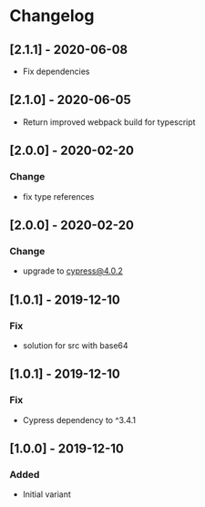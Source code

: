 # Changelog

## [2.1.1] - 2020-06-08

-   Fix dependencies

## [2.1.0] - 2020-06-05

-   Return improved webpack build for typescript

## [2.0.0] - 2020-02-20

### Change

-   fix type references

## [2.0.0] - 2020-02-20

### Change

-   upgrade to cypress@4.0.2

## [1.0.1] - 2019-12-10

### Fix

-   solution for src with base64

## [1.0.1] - 2019-12-10

### Fix

-   Cypress dependency to ^3.4.1

## [1.0.0] - 2019-12-10

### Added

-   Initial variant

